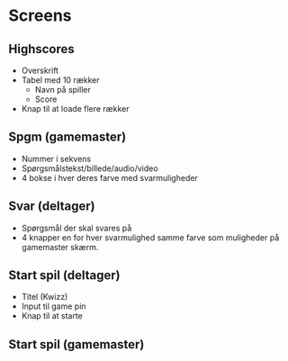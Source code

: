 # Screens

## Highscores
- Overskrift
- Tabel med 10 rækker
    - Navn på spiller
    - Score
- Knap til at loade flere rækker

## Spgm (gamemaster)
- Nummer i sekvens
- Spørgsmålstekst/billede/audio/video
- 4 bokse i hver deres farve med svarmuligheder

## Svar (deltager)
- Spørgsmål der skal svares på
- 4 knapper en for hver svarmulighed samme farve som muligheder på gamemaster skærm.

## Start spil (deltager)
- Titel (Kwizz)
- Input til game pin
- Knap til at starte

## Start spil (gamemaster)



